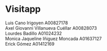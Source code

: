 # Visitapp

 Luis Cano Irigoyen	 			A00827178  
 Axel Giovanni Villanueva Cuéllar		A00828073  
 Lourdes Badillo		 			A01024232  
 Monica Jaqueline Iñiguez Moncada	A01637127  
 Erick Gómez	 				A01412169  
